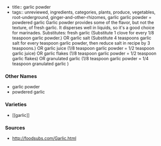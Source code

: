 - title:: garlic powder
- tags:: unreviewed, ingredients, categories, plants, produce, vegetables, root-underground, ginger-and-other-rhizomes, garlic
garlic powder = powdered garlic Garlic powder provides some of the flavor, but not the texture, of fresh garlic. It disperses well in liquids, so it's a good choice for marinades. Substitutes: fresh garlic (Substitute 1 clove for every 1/8 teaspoon garlic powder.) OR garlic salt (Substitute 4 teaspoons garlic salt for every teaspoon garlic powder, then reduce salt in recipe by 3 teaspoons.) OR garlic juice (1/8 teaspoon garlic powder = 1/2 teaspoon garlic juice) OR garlic flakes (1/8 teaspoon garlic powder = 1/2 teaspoon garlic flakes) OR granulated garlic (1/8 teaspoon garlic powder = 1/4 teaspoon granulated garlic )

### Other Names

* garlic powder
* powdered garlic

### Varieties

* [[garlic]]

### Sources
* http://foodsubs.com/Garlic.html
